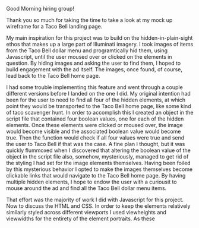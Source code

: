Good Morning hiring group!

Thank you so much for taking the time to take a look at my mock up wireframe for a Taco Bell landing page.

 My main inspiration for this project was to build on the hidden-in-plain-sight ethos that makes up a large part of Illuminati imagery. I took images of items from the Taco Bell dollar menu and programtically hid them, using Javascript, until the user moused over or clicked on the elements in question. By hiding images and asking the user to find them, I hoped to build engagement with the ad itself. The images, once found, of course, lead back to the Taco Bell home page. 

 I had some trouble implementing this feature and went through a couple different versions before I landed on the one I did. My original intention had been for the user to need to find all four of the hidden elements, at which point they would be transported to the Taco Bell home page, like some kind of taco scavenger hunt. In order to accomplish this I created an object in the script file that contained four boolean values, one for each of the hidden elements. Once these elements were clicked or moused over, the image would become visible and the associated boolean value would become true. Then the function would check if all four values were true and send the user to Taco Bell if that was the case. A fine plan I thought, but it was quickly flummoxed when I discovered that altering the boolean value of the object in the script file also, somehow, mysteriously, managed to get rid of the styling I had set for the image elements themselves. Having been foiled by this mysterious behavior I opted to make the images themselves become clickable links that would navigate to the Taco Bell home page. By having multiple hidden elements, I hope to endow the user with a curiousit to mouse around the ad and find all the Taco Bell dollar menu items. 

 That effort was the majority of work I did with Javascript for this project. Now to discuss the HTML and CSS. In order to keep the elements relatively similarly styled across different viewports I used viewheights and viewwidths for the entirety of the element portraits. As these 
